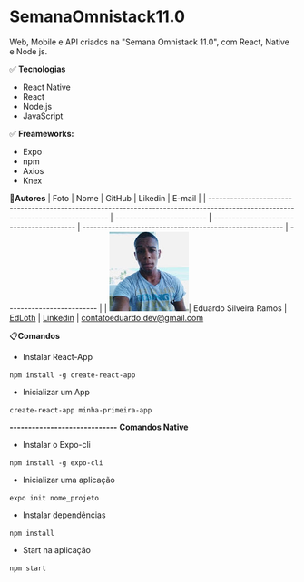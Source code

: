 # SemanaOmnistack11.0
Web, Mobile e API criados na "Semana Omnistack 11.0", com React, Native e Node js.


:white_check_mark: **Tecnologias**

- React Native
- React
- Node.js
- JavaScript

:white_check_mark: **Freameworks:**

- Expo
- npm
- Axios
- Knex


 :medal_sports:**Autores**
| Foto                                                                                                                             | Nome                      | GitHub                                   | Likedin                                                 | E-mail                    |
| -------------------------------------------------------------------------------------------------------------------------------- | ------------------------- | ---------------------------------------- | ------------------------------------------------------- | ------------------------- |
| <img src="./Doc/Eduardo.jpg"  >| Eduardo Silveira Ramos | [EdLoth](https://github.com/EdLoth) | [Linkedin](https://www.linkedin.com/in/eduardo-ramos-31413b1a2/) | contatoeduardo.dev@gmail.com


:clipboard:**Comandos**

* Instalar React-App

`npm install -g create-react-app`

* Inicializar um App

`create-react-app minha-primeira-app`


**-----------------------------**
**Comandos Native**

* Instalar o Expo-cli

`npm install -g expo-cli`

* Inicializar uma aplicação

`expo init nome_projeto`

* Instalar dependências

`npm install`

* Start na aplicação

`npm start`
